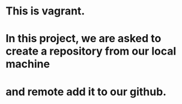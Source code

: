 # **This is vagrant.**
# **In this project, we are asked to create a repository from our local machine**
# **and remote add it to our github.**